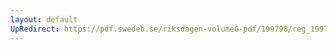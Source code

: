 ```yaml
---
layout: default
UpRedirect: https://pdf.swedeb.se/riksdagen-volumeG-pdf/199798/reg_199798/reg_199798_0183.pdf
---
```

